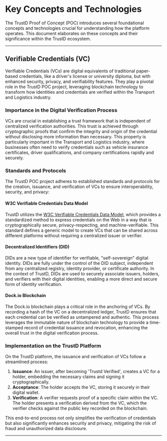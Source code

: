 # Key Concepts and Technologies

The TrustD Proof of Concept (POC) introduces several foundational concepts and technologies crucial for understanding how the platform operates. This document elaborates on these concepts and their significance within the TrustD ecosystem.

---

## Verifiable Credentials (VC)

Verifiable Credentials (VCs) are digital equivalents of traditional paper-based credentials, like a driver's license or university diploma, but with enhanced security, privacy, and verifiability features. They play a pivotal role in the TrustD POC project, leveraging blockchain technology to transform how identities and credentials are verified within the Transport and Logistics industry.

### Importance in the Digital Verification Process

VCs are crucial in establishing a trust framework that is independent of centralized verification authorities. This trust is achieved through cryptographic proofs that confirm the integrity and origin of the credential without disclosing more information than necessary. This property is particularly important in the Transport and Logistics industry, where businesses often need to verify credentials such as vehicle insurance certificates, driver qualifications, and company certifications rapidly and securely.

### Standards and Protocols

The TrustD POC project adheres to established standards and protocols for the creation, issuance, and verification of VCs to ensure interoperability, security, and privacy:

#### W3C Verifiable Credentials Data Model

TrustD utilizes the [W3C Verifiable Credentials Data Model](https://www.w3.org/TR/vc-data-model/), which provides a standardized method to express credentials on the Web in a way that is cryptographically secure, privacy-respecting, and machine-verifiable. This standard defines a generic model to create VCs that can be shared across different platforms without requiring a centralized issuer or verifier.

#### Decentralized Identifiers (DID)

DIDs are a new type of identifier for verifiable, "self-sovereign" digital identity. DIDs are fully under the control of the DID subject, independent from any centralized registry, identity provider, or certificate authority. In the context of TrustD, DIDs are used to securely associate issuers, holders, and verifiers with their digital identities, enabling a more direct and secure form of identity verification.

#### Dock.io Blockchain

The Dock.io blockchain plays a critical role in the anchoring of VCs. By recording a hash of the VC on a decentralized ledger, TrustD ensures that each credential can be verified as untampered and authentic. This process leverages the immutable nature of blockchain technology to provide a time-stamped record of credential issuance and revocation, enhancing the overall trust in the digital verification process.

### Implementation on the TrustD Platform

On the TrustD platform, the issuance and verification of VCs follow a streamlined process:

1. **Issuance**: An issuer, after becoming 'Trustd Verified', creates a VC for a holder, embedding the necessary claims and signing it cryptographically.
2. **Acceptance**: The holder accepts the VC, storing it securely in their digital wallet.
3. **Verification**: A verifier requests proof of a specific claim within the VC. The holder presents a verification derived from the VC, which the verifier checks against the public key recorded on the blockchain.

This end-to-end process not only simplifies the verification of credentials but also significantly enhances security and privacy, mitigating the risk of fraud and unauthorized data disclosure.

---
